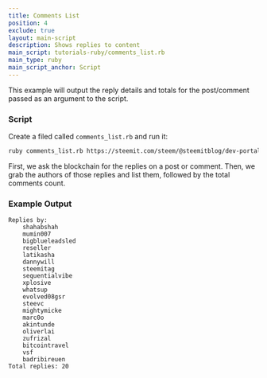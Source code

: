 ```yaml
---
title: Comments List
position: 4
exclude: true
layout: main-script
description: Shows replies to content
main_script: tutorials-ruby/comments_list.rb
main_type: ruby
main_script_anchor: Script
---
```


This example will output the reply details and totals for the post/comment passed as an argument to the script.

### Script

Create a filed called `comments_list.rb` and run it:

```bash
ruby comments_list.rb https://steemit.com/steem/@steemitblog/dev-portal-update-new-steem-developer-resources
```

First, we ask the blockchain for the replies on a post or comment.  Then, we grab the authors of those replies and list them, followed by the total comments count.

### Example Output

```
Replies by:
	shahabshah
	mumin007
	bigblueleadsled
	reseller
	latikasha
	dannywill
	steemitag
	sequentialvibe
	xplosive
	whatsup
	evolved08gsr
	steevc
	mightymicke
	marc0o
	akintunde
	oliverlai
	zufrizal
	bitcointravel
	vsf
	badribireuen
Total replies: 20
```

